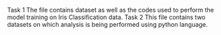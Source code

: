 Task 1
The file contains dataset as well as the codes used to perform the model training on Iris Classification data.
Task 2
This file contains two datasets on which analysis is being performed using python language.
